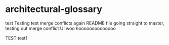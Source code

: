 # architectural-glossary
test
Testing test merge conflicts again README file going straight to master, testing out merge conflict UI woo hoooooooooooooo

TEST test1
